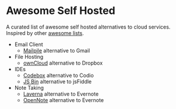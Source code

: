 # Awesome Self Hosted

A curated list of awesome self hosted alternatives to cloud services. Inspired by other [awesome lists](https://github.com/bayandin/awesome-awesomeness).

- Email Client
	- [Mailpile](https://github.com/pagekite/mailpile) alternative to Gmail
- File Hosting
	- [ownCloud](https://github.com/owncloud/core) alternative to Dropbox
- IDEs
	- [Codebox](https://github.com/CodeboxIDE/codebox) alternative to Codio
	- [JS Bin](https://github.com/jsbin/jsbin/) alternative to jsFiddle
- Note Taking
	- [Laverna](https://github.com/Laverna/laverna) alternative to Evernote
	- [OpenNote](https://github.com/FoxUSA/OpenNote) alternative to Evernote
